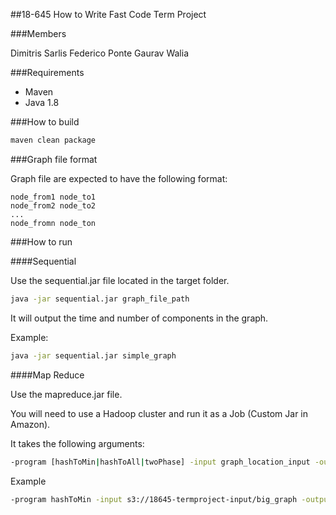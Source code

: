 ##18-645 How to Write Fast Code Term Project

###Members

Dimitris Sarlis
Federico Ponte
Gaurav Walia

###Requirements

* Maven
* Java 1.8

###How to build

```bash
maven clean package

```

###Graph file format

Graph file are expected to have the following format:

```
node_from1 node_to1
node_from2 node_to2
...
node_fromn node_ton
```

###How to run

####Sequential

Use the sequential.jar file located in the target folder.

```bash
java -jar sequential.jar graph_file_path
```

It will output the time and number of components in the graph.

Example:

```bash
java -jar sequential.jar simple_graph
```

####Map Reduce

Use the mapreduce.jar file.

You will need to use a Hadoop cluster and run it as a Job (Custom Jar in Amazon).

It takes the following arguments:

```bash
-program [hashToMin|hashToAll|twoPhase] -input graph_location_input -output output_folder -tmpdir temp_folder
```

Example

```bash
-program hashToMin -input s3://18645-termproject-input/big_graph -output s3://18645-termproject-output/hashtomin-big -tmpdir tmp
```
